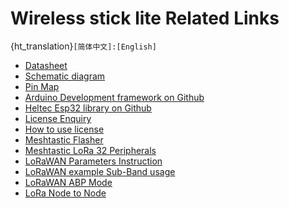 # Wireless stick lite Related Links

{ht_translation}`[简体中文]:[English]`

- [Datasheet](https://resource.heltec.cn/download/Wireless_Stick_Lite_V3/HTIT-WSL_V3(Rev1.1).pdf)
- [Schematic diagram](https://resource.heltec.cn/download/Wireless_Stick_Lite_V3/HTIT-WSL_V3_Schematic_Diagram.pdf)
- [Pin Map](https://resource.heltec.cn/download/Wireless_Stick_Lite_V3/HTIT-WSL_V3.png)
- [Arduino Development framework on Github](https://github.com/Heltec-Aaron-Lee/WiFi_Kit_series>)
- [Heltec Esp32 library on Github](https://github.com/HelTecAutomation/Heltec_ESP32>)
- [License Enquiry](https://resource.heltec.cn/search)
- [How to use license](https://docs.heltec.org/general/how_to_use_license.html)
- [Meshtastic Flasher](https://flasher.meshtastic.org/)
- [Meshtastic LoRa 32 Peripherals](https://meshtastic.org/docs/hardware/devices/heltec-automation/lora32/peripherals/)
- [LoRaWAN Parameters Instruction](https://docs.heltec.org/general/lorawan_parameters.html)
- [LoRaWAN example Sub-Band usage](https://docs.heltec.org/general/sub_band_usage.html)
- [LoRaWAN ABP Mode](https://docs.heltec.org/general/lorawan_abp/index.html)
- [LoRa Node to Node](https://docs.heltec.org/general/lora_node_to_node.html)